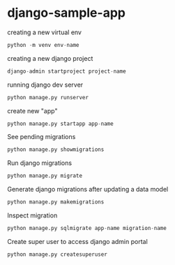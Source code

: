 # django-sample-app

creating a new virtual env

```python
python -m venv env-name
```

creating a new django project

```python
django-admin startproject project-name
```

running django dev server

```python
python manage.py runserver
```

create new "app"

```python
python manage.py startapp app-name
```

See pending migrations

```python
python manage.py showmigrations
```

Run django migrations

```python
python manage.py migrate
```

Generate django migrations after updating a data model

```python
python manage.py makemigrations
```

Inspect migration

```python
python manage.py sqlmigrate app-name migration-name
```

Create super user to access django admin portal

```python
python manage.py createsuperuser
```
